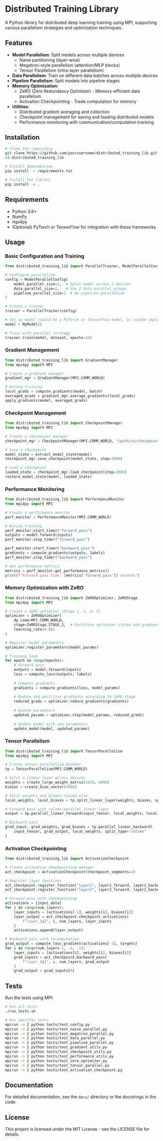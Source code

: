 # Distributed Training Library

A Python library for distributed deep learning training using MPI, supporting various parallelism strategies and optimization techniques.

## Features

- **Model Parallelism**: Split models across multiple devices
  - Naive partitioning (layer-wise)
  - Megatron-style parallelism (attention/MLP blocks)
  - Tensor Parallelism (intra-layer parallelism)
- **Data Parallelism**: Train on different data batches across multiple devices
- **Pipeline Parallelism**: Split models into pipeline stages
- **Memory Optimization**:
  - ZeRO (Zero Redundancy Optimizer) - Memory-efficient data parallelism
  - Activation Checkpointing - Trade computation for memory
- **Utilities**:
  - Distributed gradient averaging and collection
  - Checkpoint management for saving and loading distributed models
  - Performance monitoring with communication/computation tracking

## Installation

```bash
# Clone the repository
git clone https://github.com/yourusername/distributed_training_lib.git
cd distributed_training_lib

# Install dependencies
pip install -r requirements.txt

# Install the library
pip install -e .
```

## Requirements

- Python 3.6+
- NumPy
- mpi4py
- (Optional) PyTorch or TensorFlow for integration with these frameworks

## Usage

### Basic Configuration and Training

```python
from distributed_training_lib import ParallelTrainer, ModelParallelConfig

# Configure parallelism
config = ModelParallelConfig(
    model_parallel_size=2,  # Split model across 2 devices
    data_parallel_size=2,   # Use 2 data parallel groups
    pipeline_parallel_size=1  # No pipeline parallelism
)

# Create a trainer
trainer = ParallelTrainer(config)

# Set up model (could be a PyTorch or TensorFlow model, or custom implementation)
model = MyModel()

# Train with parallel strategy
trainer.train(model, dataset, epochs=10)
```

### Gradient Management

```python
from distributed_training_lib import GradientManager
from mpi4py import MPI

# Create a gradient manager
gradient_mgr = GradientManager(MPI.COMM_WORLD)

# During training
local_grads = compute_gradients(model, batch)
averaged_grads = gradient_mgr.average_gradients(local_grads)
apply_gradients(model, averaged_grads)
```

### Checkpoint Management

```python
from distributed_training_lib import CheckpointManager
from mpi4py import MPI

# Create a checkpoint manager
checkpoint_mgr = CheckpointManager(MPI.COMM_WORLD, "/path/to/checkpoints")

# Save a checkpoint
model_state = extract_model_state(model)
checkpoint_mgr.save_checkpoint(model_state, step=1000)

# Load a checkpoint
loaded_state = checkpoint_mgr.load_checkpoint(step=1000)
restore_model_state(model, loaded_state)
```

### Performance Monitoring

```python
from distributed_training_lib import PerformanceMonitor
from mpi4py import MPI

# Create a performance monitor
perf_monitor = PerformanceMonitor(MPI.COMM_WORLD)

# During training
perf_monitor.start_timer("forward_pass")
outputs = model.forward(inputs)
perf_monitor.stop_timer("forward_pass")

perf_monitor.start_timer("backward_pass")
gradients = compute_gradients(outputs, labels)
perf_monitor.stop_timer("backward_pass")

# Get performance metrics
metrics = perf_monitor.get_performance_metrics()
print(f"Forward pass time: {metrics['forward_pass']} seconds")
```

### Memory Optimization with ZeRO

```python
from distributed_training_lib import ZeROOptimizer, ZeROStage
from mpi4py import MPI

# Create a ZeRO optimizer (Stage 1, 2, or 3)
optimizer = ZeROOptimizer(
    dp_comm=MPI.COMM_WORLD,
    stage=ZeROStage.STAGE_2,  # Partition optimizer states and gradients
    learning_rate=0.001
)

# Register model parameters
optimizer.register_parameters(model_params)

# Training loop
for epoch in range(epochs):
    # Forward pass
    outputs = model.forward(inputs)
    loss = compute_loss(outputs, labels)
    
    # Compute gradients
    gradients = compute_gradients(loss, model_params)
    
    # Reduce and partition gradients according to ZeRO stage
    reduced_grads = optimizer.reduce_gradients(gradients)
    
    # Update parameters
    updated_params = optimizer.step(model_params, reduced_grads)
    
    # Update model with new parameters
    update_model(model, updated_params)
```

### Tensor Parallelism

```python
from distributed_training_lib import TensorParallelism
from mpi4py import MPI

# Create tensor parallelism handler
tp = TensorParallelism(MPI.COMM_WORLD)

# Split a linear layer across devices
weights = create_large_weight_matrix(1024, 4096)
biases = create_bias_vector(4096)

# Split weights and biases column-wise
local_weights, local_biases = tp.split_linear_layer(weights, biases, split_type="column")

# Forward pass with column-parallel linear layer
output = tp.parallel_linear_forward(input_tensor, local_weights, local_biases, split_type="column")

# Backward pass
grad_input, grad_weights, grad_biases = tp.parallel_linear_backward(
    input_tensor, grad_output, local_weights, split_type="column"
)
```

### Activation Checkpointing

```python
from distributed_training_lib import ActivationCheckpoint

# Create activation checkpointing manager
act_checkpoint = ActivationCheckpoint(checkpoint_segments=2)

# Register layer functions
act_checkpoint.register_function("layer1", layer1_forward, layer1_backward)
act_checkpoint.register_function("layer2", layer2_forward, layer2_backward)

# Forward pass with checkpointing
activations = [input_data]
for i in range(num_layers):
    layer_inputs = [activations[-1], weights[i], biases[i]]
    layer_output = act_checkpoint.checkpoint_activations(
        f"layer_{i}", i, num_layers, layer_inputs
    )
    activations.append(layer_output)

# Backward pass with recomputation
grad_output = compute_loss_gradient(activations[-1], targets)
for i in range(num_layers-1, -1, -1):
    layer_inputs = [activations[i], weights[i], biases[i]]
    grad_inputs = act_checkpoint.backward_pass(
        f"layer_{i}", i, num_layers, grad_output
    )
    grad_output = grad_inputs[0]
```

## Tests

Run the tests using MPI:

```bash
# Run all tests
./run_tests.sh

# Run specific tests
mpirun -n 2 python tests/test_config.py
mpirun -n 2 python tests/test_naive_parallel.py
mpirun -n 2 python tests/test_megatron_parallel.py
mpirun -n 2 python tests/test_data_parallel.py
mpirun -n 2 python tests/test_pipeline_parallel.py
mpirun -n 2 python tests/test_gradient_utils.py
mpirun -n 2 python tests/test_checkpoint_utils.py
mpirun -n 2 python tests/test_performance_utils.py
mpirun -n 2 python tests/test_zero_optimizer.py
mpirun -n 2 python tests/test_tensor_parallel.py
mpirun -n 2 python tests/test_activation_checkpoint.py
```

## Documentation

For detailed documentation, see the `docs/` directory or the docstrings in the code.

## License

This project is licensed under the MIT License - see the LICENSE file for details.
